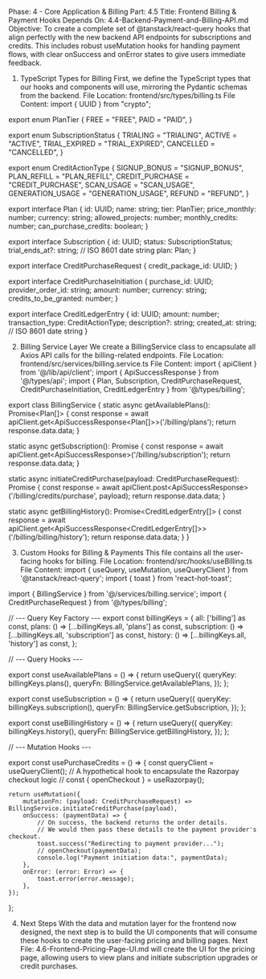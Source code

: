 Phase: 4 - Core Application & Billing
Part: 4.5
Title: Frontend Billing & Payment Hooks
Depends On: 4.4-Backend-Payment-and-Billing-API.md
Objective: To create a complete set of @tanstack/react-query hooks that align perfectly with the new backend API endpoints for subscriptions and credits. This includes robust useMutation hooks for handling payment flows, with clear onSuccess and onError states to give users immediate feedback.
1. TypeScript Types for Billing
First, we define the TypeScript types that our hooks and components will use, mirroring the Pydantic schemas from the backend.
File Location: frontend/src/types/billing.ts
File Content:
import { UUID } from "crypto";

export enum PlanTier {
    FREE = "FREE",
    PAID = "PAID",
}

export enum SubscriptionStatus {
    TRIALING = "TRIALING",
    ACTIVE = "ACTIVE",
    TRIAL_EXPIRED = "TRIAL_EXPIRED",
    CANCELLED = "CANCELLED",
}

export enum CreditActionType {
    SIGNUP_BONUS = "SIGNUP_BONUS",
    PLAN_REFILL = "PLAN_REFILL",
    CREDIT_PURCHASE = "CREDIT_PURCHASE",
    SCAN_USAGE = "SCAN_USAGE",
    GENERATION_USAGE = "GENERATION_USAGE",
    REFUND = "REFUND",
}

export interface Plan {
    id: UUID;
    name: string;
    tier: PlanTier;
    price_monthly: number;
    currency: string;
    allowed_projects: number;
    monthly_credits: number;
    can_purchase_credits: boolean;
}

export interface Subscription {
    id: UUID;
    status: SubscriptionStatus;
    trial_ends_at?: string; // ISO 8601 date string
    plan: Plan;
}

export interface CreditPurchaseRequest {
    credit_package_id: UUID;
}

export interface CreditPurchaseInitiation {
    purchase_id: UUID;
    provider_order_id: string;
    amount: number;
    currency: string;
    credits_to_be_granted: number;
}

export interface CreditLedgerEntry {
    id: UUID;
    amount: number;
    transaction_type: CreditActionType;
    description?: string;
    created_at: string; // ISO 8601 date string
}

2. Billing Service Layer
We create a BillingService class to encapsulate all Axios API calls for the billing-related endpoints.
File Location: frontend/src/services/billing.service.ts
File Content:
import { apiClient } from '@/lib/api/client';
import { ApiSuccessResponse } from '@/types/api';
import { Plan, Subscription, CreditPurchaseRequest, CreditPurchaseInitiation, CreditLedgerEntry } from '@/types/billing';

export class BillingService {
  static async getAvailablePlans(): Promise<Plan[]> {
    const response = await apiClient.get<ApiSuccessResponse<Plan[]>>('/billing/plans');
    return response.data.data;
  }

  static async getSubscription(): Promise<Subscription> {
    const response = await apiClient.get<ApiSuccessResponse<Subscription>>('/billing/subscription');
    return response.data.data;
  }

  static async initiateCreditPurchase(payload: CreditPurchaseRequest): Promise<CreditPurchaseInitiation> {
    const response = await apiClient.post<ApiSuccessResponse<CreditPurchaseInitiation>>('/billing/credits/purchase', payload);
    return response.data.data;
  }

  static async getBillingHistory(): Promise<CreditLedgerEntry[]> {
    const response = await apiClient.get<ApiSuccessResponse<CreditLedgerEntry[]>>('/billing/billing/history');
    return response.data.data;
  }
}

3. Custom Hooks for Billing & Payments
This file contains all the user-facing hooks for billing.
File Location: frontend/src/hooks/useBilling.ts
File Content:
import { useQuery, useMutation, useQueryClient } from '@tanstack/react-query';
import { toast } from 'react-hot-toast';

import { BillingService } from '@/services/billing.service';
import { CreditPurchaseRequest } from '@/types/billing';

// --- Query Key Factory ---
export const billingKeys = {
  all: ['billing'] as const,
  plans: () => [...billingKeys.all, 'plans'] as const,
  subscription: () => [...billingKeys.all, 'subscription'] as const,
  history: () => [...billingKeys.all, 'history'] as const,
};

// --- Query Hooks ---

export const useAvailablePlans = () => {
  return useQuery({
    queryKey: billingKeys.plans(),
    queryFn: BillingService.getAvailablePlans,
  });
};

export const useSubscription = () => {
  return useQuery({
    queryKey: billingKeys.subscription(),
    queryFn: BillingService.getSubscription,
  });
};

export const useBillingHistory = () => {
    return useQuery({
        queryKey: billingKeys.history(),
        queryFn: BillingService.getBillingHistory,
    });
};


// --- Mutation Hooks ---

export const usePurchaseCredits = () => {
    const queryClient = useQueryClient();
    // A hypothetical hook to encapsulate the Razorpay checkout logic
    // const { openCheckout } = useRazorpay(); 

    return useMutation({
        mutationFn: (payload: CreditPurchaseRequest) => BillingService.initiateCreditPurchase(payload),
        onSuccess: (paymentData) => {
            // On success, the backend returns the order details.
            // We would then pass these details to the payment provider's checkout.
            toast.success("Redirecting to payment provider...");
            // openCheckout(paymentData); 
            console.log("Payment initiation data:", paymentData);
        },
        onError: (error: Error) => {
            toast.error(error.message);
        },
    });
};

4. Next Steps
With the data and mutation layer for the frontend now designed, the next step is to build the UI components that will consume these hooks to create the user-facing pricing and billing pages.
Next File: 4.6-Frontend-Pricing-Page-UI.md will create the UI for the pricing page, allowing users to view plans and initiate subscription upgrades or credit purchases.